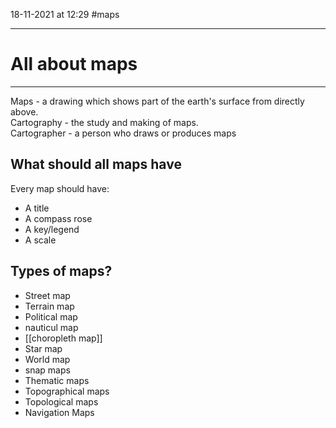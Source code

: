 18-11-2021 at 12:29
#maps

---
# All about maps
---


Maps - a drawing which shows part of the earth's surface from directly above.<br>
Cartography - the study and making of maps. <br>
Cartographer - a person who draws or produces maps

## What should all maps have
Every map should have:
- A title
- A compass rose
- A key/legend
- A scale 

## Types of maps?
- Street map
- Terrain map
- Political map
- nauticul map
- [[choropleth map]]
- Star map
- World map
- snap maps
- Thematic maps
- Topographical maps
- Topological maps
- Navigation Maps


